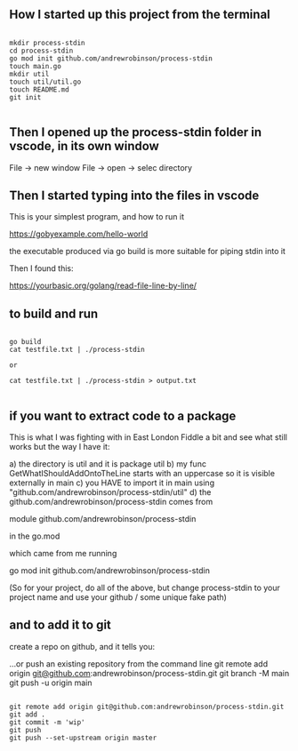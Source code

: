 
## How I started up this project from the terminal

```

mkdir process-stdin
cd process-stdin
go mod init github.com/andrewrobinson/process-stdin
touch main.go
mkdir util
touch util/util.go
touch README.md
git init


```

## Then I opened up the process-stdin folder in vscode, in its own window

File -> new window
File -> open -> selec directory

## Then I started typing into the files in vscode

This is your simplest program, and how to run it

https://gobyexample.com/hello-world

the executable produced via go build is more suitable for piping stdin into it

Then I found this:

https://yourbasic.org/golang/read-file-line-by-line/

## to build and run

```

go build
cat testfile.txt | ./process-stdin

or 

cat testfile.txt | ./process-stdin > output.txt


```

## if you want to extract code to a package

This is what I was fighting with in East London
Fiddle a bit and see what still works but the way I have it:

a) the directory is util and it is package util
b) my func GetWhatIShouldAddOntoTheLine starts with an uppercase so it is visible externally in main
c) you HAVE to import it in main using "github.com/andrewrobinson/process-stdin/util"
d) the github.com/andrewrobinson/process-stdin comes from

module github.com/andrewrobinson/process-stdin

in the go.mod

which came from me running 

go mod init github.com/andrewrobinson/process-stdin


(So for your project, do all of the above, but change process-stdin to your project name and use your github / some unique fake path)

## and to add it to git

create a repo on github, and it tells you:

…or push an existing repository from the command line
git remote add origin git@github.com:andrewrobinson/process-stdin.git
git branch -M main
git push -u origin main


```

git remote add origin git@github.com:andrewrobinson/process-stdin.git
git add .
git commit -m 'wip'
git push
git push --set-upstream origin master



